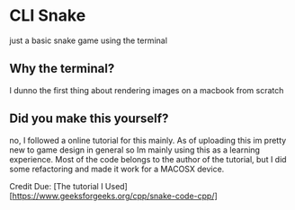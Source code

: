 # CLI Snake

just a basic snake game using the terminal

## Why the terminal?

I dunno the first thing about rendering images on a macbook from scratch

## Did you make this yourself?

no, I followed a online tutorial for this mainly. As of uploading this im pretty new to game design in general so Im mainly using this as a learning experience. Most of the code belongs to the author of the tutorial, but I did some refactoring and made it work for a MACOSX device.

Credit Due: [The tutorial I Used][https://www.geeksforgeeks.org/cpp/snake-code-cpp/]
